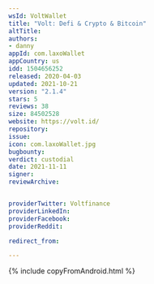 ```yaml
---
wsId: VoltWallet
title: "Volt: Defi & Crypto & Bitcoin"
altTitle:
authors:
- danny
appId: com.laxoWallet
appCountry: us
idd: 1504656252
released: 2020-04-03
updated: 2021-10-21
version: "2.1.4"
stars: 5
reviews: 38
size: 84502528
website: https://volt.id/
repository:
issue:
icon: com.laxoWallet.jpg
bugbounty:
verdict: custodial
date: 2021-11-11
signer:
reviewArchive:


providerTwitter: Voltfinance
providerLinkedIn:
providerFacebook:
providerReddit:

redirect_from:

---
```

{% include copyFromAndroid.html %}
